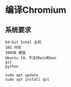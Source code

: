 # 编译Chromium

## 系统要求
```
64-bit Intel 主机
16G 内存
100GB 硬盘
Ubuntu 18，不支持win和mac
git
python
```

```
sudo apt update
sudo apt install git
```



##
